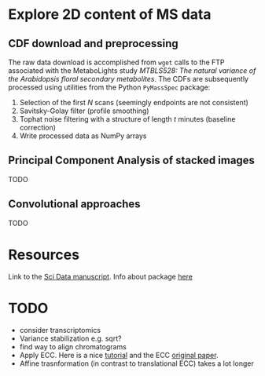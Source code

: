 # Explore 2D content of MS data

## CDF download and preprocessing

The raw data download is accomplished from `wget` calls to the FTP associated with the MetaboLights study *MTBLS528: The natural variance of the Arabidopsis floral secondary metabolites*. The CDFs are subsequently processed using utilities from the Python `PyMassSpec` package:

1. Selection of the first *N* scans (seemingly endpoints are not consistent)
2. Savitsky-Golay filter (profile smoothing)
3. Tophat noise filtering with a structure of length *t* minutes (baseline correction)
4. Write processed data as NumPy arrays

## Principal Component Analysis of stacked images

TODO

## Convolutional approaches

TODO

# Resources

Link to the [Sci Data manuscript](https://www.nature.com/articles/sdata201851).
Info about package [here](https://pymassspec.readthedocs.io/en/master/)

# TODO

* consider transcriptomics
* Variance stabilization e.g. sqrt?
* find way to align chromatograms
* Apply ECC. Here is a nice [tutorial](https://www.learnopencv.com/image-alignment-ecc-in-opencv-c-python/) and the ECC [original paper](http://xanthippi.ceid.upatras.gr/people/evangelidis/george_files/PAMI_2008.pdf).
* Affine trasnformation (in contrast to translational ECC) takes a lot longer